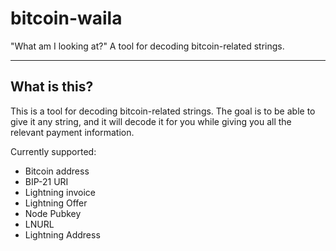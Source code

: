# bitcoin-waila

"What am I looking at?" A tool for decoding bitcoin-related strings.

---

## What is this?

This is a tool for decoding bitcoin-related strings.
The goal is to be able to give it any string, and it will decode it for you while giving you all the relevant payment
information.

Currently supported:

- Bitcoin address
- BIP-21 URI
- Lightning invoice
- Lightning Offer
- Node Pubkey
- LNURL
- Lightning Address
